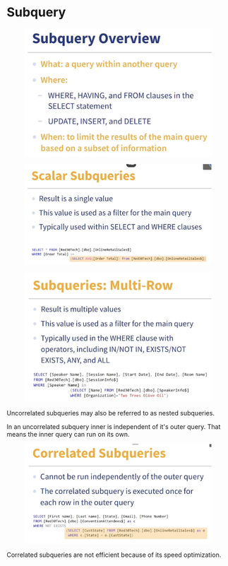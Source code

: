 # Subquery

<figure><img src="../.gitbook/assets/image (20) (1).png" alt=""><figcaption></figcaption></figure>

<figure><img src="../.gitbook/assets/image (21) (1).png" alt=""><figcaption></figcaption></figure>

<figure><img src="../.gitbook/assets/image (22) (1).png" alt=""><figcaption></figcaption></figure>

Uncorrelated subqueries may also be referred to as nested subqueries.&#x20;

In an uncorrelated subquery inner is independent of it's outer query. That means the inner query can run on its own.

<figure><img src="../.gitbook/assets/image (23) (1).png" alt=""><figcaption></figcaption></figure>

Correlated subqueries are not efficient because of its speed optimization.&#x20;
